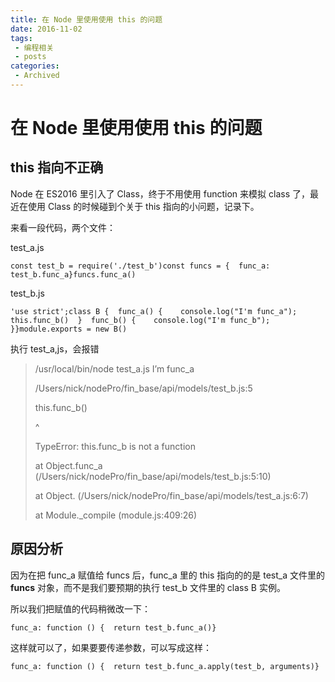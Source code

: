 ```yaml
---
title: 在 Node 里使用使用 this 的问题
date: 2016-11-02
tags:
 - 编程相关
 - posts
categories: 
 - Archived
---
```

# 在 Node 里使用使用 this 的问题



## this 指向不正确

Node 在 ES2016 里引入了 Class，终于不用使用 function 来模拟 class 了，最近在使用 Class 的时候碰到个关于 this 指向的小问题，记录下。 

来看一段代码，两个文件： 

test_a.js

```
const test_b = require('./test_b')const funcs = {  func_a: test_b.func_a}funcs.func_a()
```

test_b.js

```
'use strict';class B {  func_a() {    console.log("I'm func_a");    this.func_b()  }  func_b() {    console.log("I'm func_b");  }}module.exports = new B()
```

执行 test_a,js，会报错

> /usr/local/bin/node test_a.js I’m func_a
> 
> 
> /Users/nick/nodePro/fin_base/api/models/test_b.js:5
> 
> 
> this.func_b()
> 
> 
> ^
> 
> TypeError: this.func_b is not a function
> 
> 
> at Object.func_a (/Users/nick/nodePro/fin_base/api/models/test_b.js:5:10)
> 
> 
> at Object. (/Users/nick/nodePro/fin_base/api/models/test_a.js:6:7)
> 
> 
> at Module._compile (module.js:409:26)

## 原因分析

因为在把 func_a 赋值给 funcs 后，func_a 里的 this 指向的的是 test_a 文件里的 **funcs** 对象，而不是我们要预期的执行 test_b 文件里的 class B 实例。

所以我们把赋值的代码稍微改一下：

```
func_a: function () {  return test_b.func_a()}
```

这样就可以了，如果要要传递参数，可以写成这样：

```
func_a: function () {  return test_b.func_a.apply(test_b, arguments)}
```


